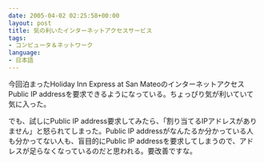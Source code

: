 ```yaml
---
date: 2005-04-02 02:25:58+00:00
layout: post
title: 気の利いたインターネットアクセスサービス
tags:
- コンピュータ＆ネットワーク
language:
- 日本語
---
```


今回泊まったHoliday Inn Express at San MateoのインターネットアクセスPublic IP addressを要求できるようになっている。ちょっぴり気が利いていて気に入った。

でも、試しにPublic IP address要求してみたら、「割り当てるIPアドレスがありません」と怒られてしまった。Public IP addressがなんたるか分かっている人も分かってない人も、盲目的にPublic IP addressを要求してしまうので、アドレスが足らなくなっているのだと思われる。要改善ですな。
